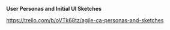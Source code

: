 **User Personas and Initial UI Sketches**

https://trello.com/b/oVTk68tz/agile-ca-personas-and-sketches
